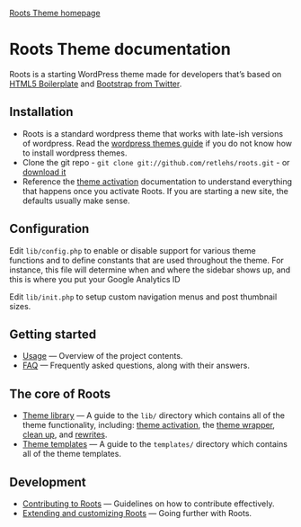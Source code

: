 [Roots Theme homepage](http://www.rootstheme.com/)

# Roots Theme documentation

Roots is a starting WordPress theme made for developers that’s based on [HTML5 Boilerplate](http://html5boilerplate.com/) and [Bootstrap from Twitter](http://twitter.github.com/bootstrap/).

## Installation

* Roots is a standard wordpress theme that works with late-ish versions of wordpress. Read the [wordpress themes guide](https://codex.wordpress.org/Using_Themes) if you do not know how to install wordpress themes.
* Clone the git repo - `git clone git://github.com/retlehs/roots.git` - or [download it](https://github.com/retlehs/roots/zipball/master)
* Reference the [theme activation](activation.md) documentation to understand everything that happens once you activate Roots. If you are starting a new site, the defaults usually make sense.

## Configuration

Edit `lib/config.php` to enable or disable support for various theme functions and to define constants that are used throughout the theme. For instance, this file will determine when and where the sidebar shows up, and this is where you put your Google Analytics ID

Edit `lib/init.php` to setup custom navigation menus and post thumbnail sizes.


## Getting started

* [Usage](usage.md) — Overview of the project contents.
* [FAQ](faq.md) — Frequently asked questions, along with their answers.

## The core of Roots
* [Theme library](lib.md) — A guide to the `lib/` directory which contains all of the theme functionality, including: [theme activation](activation.md), the [theme wrapper](wrapper.md), [clean up](cleanup.md), and [rewrites](rewrites.md).
* [Theme templates](templates.md) — A guide to the `templates/` directory which contains all of the theme templates.

## Development

* [Contributing to Roots](/retlehs/roots/blob/master/CONTRIBUTING.md) — Guidelines on how to contribute effectively.
* [Extending and customizing Roots](extend.md) — Going further with Roots.
